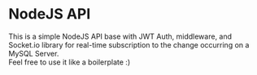 # NodeJS API

This is a simple NodeJS API base with JWT Auth, middleware, and Socket.io library for real-time subscription to the change occurring on a MySQL Server.<br/>
Feel free to use it like a boilerplate :)
